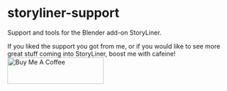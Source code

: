 # storyliner-support
Support and tools for the Blender add-on StoryLiner.

If you liked the support you got from me, or if you would like to see more great stuff coming into StoryLiner, boost me with cafeine!
<a href="https://www.buymeacoffee.com/werwack" target="_blank"><img src="https://cdn.buymeacoffee.com/buttons/v2/default-yellow.png" alt="Buy Me A Coffee" style="height: 60px !important;width: 217px !important;" ></a>
